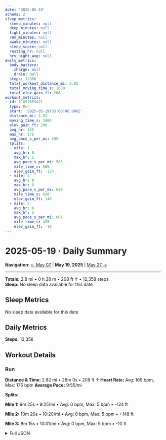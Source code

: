 ```yaml
---
date: '2025-05-19'
schema: 2
sleep_metrics:
  sleep_minutes: null
  deep_minutes: null
  light_minutes: null
  rem_minutes: null
  awake_minutes: null
  sleep_score: null
  resting_hr: null
  hrv_night_avg: null
daily_metrics:
  body_battery:
    charge: null
    drain: null
  steps: 12358
  total_workout_distance_mi: 2.82
  total_moving_time_s: 1680
  total_elev_gain_ft: 208
workout_metrics:
- id: 11897653421
  type: Run
  start: '2025-05-19T05:00:00.000Z'
  distance_mi: 2.82
  moving_time_s: 1680
  elev_gain_ft: 208
  avg_hr: 165
  max_hr: 175
  avg_pace_s_per_mi: 595
  splits:
  - mile: 1
    avg_hr: 0
    max_hr: 5
    avg_pace_s_per_mi: 565
    mile_time_s: 565
    elev_gain_ft: -124
  - mile: 2
    avg_hr: 0
    max_hr: 5
    avg_pace_s_per_mi: 620
    mile_time_s: 620
    elev_gain_ft: 148
  - mile: 3
    avg_hr: 0
    max_hr: 5
    avg_pace_s_per_mi: 601
    mile_time_s: 495
    elev_gain_ft: -10
---
```

# 2025-05-19 · Daily Summary

**Navigation:** [← May 07](07) | **May 19, 2025** | [May 27 →](27)

---
**Totals:** 2.8 mi • 0 h 28 m • 208 ft ↑ • 12,358 steps  
**Sleep:** No sleep data available for this date

## Sleep Metrics
No sleep data available for this date

## Daily Metrics
**Steps:** 12,358

## Workout Details
### Run
**Distance & Time:** 2.82 mi • 28m 0s • 208 ft ↑
**Heart Rate:** Avg: 165 bpm, Max: 175 bpm
**Average Pace:** 9:55/mi

**Splits:**

**Mile 1:** 9m 25s • 9:25/mi • Avg: 0 bpm, Max: 5 bpm • -124 ft

**Mile 2:** 10m 20s • 10:20/mi • Avg: 0 bpm, Max: 5 bpm • +148 ft

**Mile 3:** 8m 15s • 10:01/mi • Avg: 0 bpm, Max: 5 bpm • -10 ft



<details>
<summary>Full JSON</summary>

```json
{
  "date": "2025-05-19",
  "schema": 2,
  "sleep_metrics": {
    "sleep_minutes": null,
    "deep_minutes": null,
    "light_minutes": null,
    "rem_minutes": null,
    "awake_minutes": null,
    "sleep_score": null,
    "resting_hr": null,
    "hrv_night_avg": null
  },
  "daily_metrics": {
    "body_battery": {
      "charge": null,
      "drain": null
    },
    "steps": 12358,
    "total_workout_distance_mi": 2.82,
    "total_moving_time_s": 1680,
    "total_elev_gain_ft": 208
  },
  "workout_metrics": [
    {
      "id": 11897653421,
      "type": "Run",
      "start": "2025-05-19T05:00:00.000Z",
      "distance_mi": 2.82,
      "moving_time_s": 1680,
      "elev_gain_ft": 208,
      "avg_hr": 165,
      "max_hr": 175,
      "avg_pace_s_per_mi": 595,
      "splits": [
        {
          "mile": 1,
          "avg_hr": 0,
          "max_hr": 5,
          "avg_pace_s_per_mi": 565,
          "mile_time_s": 565,
          "elev_gain_ft": -124
        },
        {
          "mile": 2,
          "avg_hr": 0,
          "max_hr": 5,
          "avg_pace_s_per_mi": 620,
          "mile_time_s": 620,
          "elev_gain_ft": 148
        },
        {
          "mile": 3,
          "avg_hr": 0,
          "max_hr": 5,
          "avg_pace_s_per_mi": 601,
          "mile_time_s": 495,
          "elev_gain_ft": -10
        }
      ]
    }
  ]
}
```
</details>
